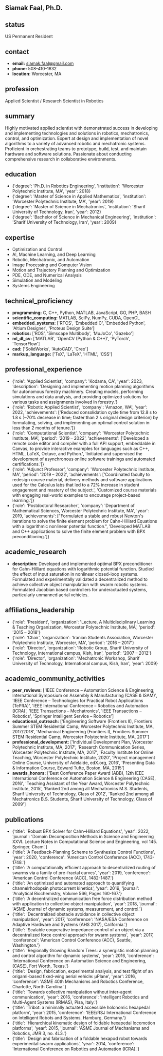 ## Siamak Faal, Ph.D.

## status
US Permanent Resident

## contact
- **email:** siamak.faal@gmail.com
- **phone:** 508-410-1832
- **location:** Worcester, MA

## profession
Applied Scientist / Research Scientist in Robotics

## summary
Highly motivated applied scientist with demonstrated success in developing and implementing technologies and solutions in robotics, mechatronics, control, and optimization. Expert at design and implementation of novel algorithms to a variety of advanced robotic and mechatronic systems. Proficient in orchestrating teams to prototype, build, test, and maintain hardware and software solutions. Passionate about conducting comprehensive research in collaborative environments.


## education
- {'degree': 'Ph.D. in Robotics Engineering', 'institution': 'Worcester Polytechnic Institute, MA', 'year': 2018}
- {'degree': 'Master of Science in Applied Mathematics', 'institution': 'Worcester Polytechnic Institute, MA', 'year': 2019}
- {'degree': 'Master of Science in Mechatronics', 'institution': 'Sharif University of Technology, Iran', 'year': 2012}
- {'degree': 'Bachelor of Science in Mechanical Engineering', 'institution': 'Sharif University of Technology, Iran', 'year': 2009}

## expertise
- Optimization and Control
- AI, Machine Learning, and Deep Learning
- Robotic, Mechatronic, and Automation
- Image Processing and Computer Vision
- Motion and Trajectory Planning and Optimization
- PDE, ODE, and Numerical Analysis
- Simulation and Modeling
- Systems Engineering

## technical_proficiency
- **programming:** C, C++, Python, MATLAB, JavaScript, GO, PHP, BASH
- **scientific_computing:** MATLAB, SciPy, NumPy, CUDA, OpenCL
- **embedded_systems:** ['RTOS', 'Embedded C', 'Embedded Python', 'Altium Designer', 'Proteus Design Suite']
- **robotics:** ['ROS', 'Simscape Multibody', 'MuJoCo', 'Gazebo']
- **ml_dl_cv:** ['MATLAB', 'OpenCV (Python & C++)', 'PyTorch', 'TensorFlow']
- **cad:** ['SolidWorks', 'AutoCAD', 'Creo']
- **markup_language:** ['TeX', 'LaTeX', 'HTML', 'CSS']

## professional_experience
- {'role': 'Applied Scientist', 'company': 'Kodama, CA', 'year': 2023, 'description': 'Designing and implementing motion planning algorithms for autonomous forestry machinery. Creating models, performing simulations and data analysis, and providing optimized solutions for various tasks and assignments involved in forestry.'}
- {'role': 'Robotic Applied Scientist', 'company': 'Amazon, WA', 'year': 2022, 'achievements': ['Reduced consolidation cycle time from 12.8 s to 1.8 s (~70% decrease in time; faster than 2 s original design criterion) by formulating, solving, and implementing an optimal control solution in less than 2 months of tenure.']}
- {'role': 'Computational Scientist', 'company': 'Worcester Polytechnic Institute, MA', 'period': '2019 – 2022', 'achievements': ['Developed a remote code editor and compiler with a full API support, embeddable in Canvas, to provide interactive examples for languages such as C++, HTML, LaTeX, Octave, and Python.', 'Initiated and supervised the development of asynchronous online software trainings and automated certifications.']}
- {'role': 'Adjunct Professor', 'company': 'Worcester Polytechnic Institute, MA', 'period': '2019 – 2022', 'achievements': ['Coordinated faculty to redesign course material, delivery methods and software applications used for the Calculus labs that led to a 72% increase in student engagement and mastery of the subject.', 'Customized course materials with engaging real-world examples to encourage project-based learning.']}
- {'role': 'Postdoctoral Researcher', 'company': 'Department of Mathematical Sciences, Worcester Polytechnic Institute, MA', 'year': 2019, 'achievements': ["Formulated a stable and robust Newton's iterations to solve the finite element problem for Cahn-Hilliard Equations with a logarithmic nonlinear potential function.", 'Developed MATLAB and C++ applications to solve the finite element problem with BPX preconditioning.']}

## academic_research
- **description:** Developed and implemented optimal BPX preconditioner for Cahn-Hilliard equations with logarithmic potential function. Studied the effect of input saturation in nonlinear closed-loop systems. Formulated and experimentally validated a decentralized method to achieve collective object manipulation with swarm robotic systems. Formulated Jacobian based controllers for underactuated systems, particularly unmanned aerial vehicles.


## affiliations_leadership
- {'role': 'President', 'organization': 'Lecture, A Multidisciplinary Learning & Teaching Organization, Worcester Polytechnic Institute, MA', 'period': '2015 – 2018'}
- {'role': 'Chair', 'organization': 'Iranian Students Association, Worcester Polytechnic Institute, Worcester, MA', 'period': '2016 – 2017'}
- {'role': 'Director', 'organization': 'Robotic Group, Sharif University of Technology, International campus, Kish, Iran', 'period': '2007 – 2012'}
- {'role': 'Director', 'organization': 'Mechatronic Workshop, Sharif University of Technology, International campus, Kish, Iran', 'year': 2009}

## academic_community_activities
- **peer_reviews:** ['IEEE Conference – Automation Science & Engineering; International Symposium on Assembly & Manufacturing (CASE & ISAM)', 'IEEE Conference – Technologies for Practical Robot Applications (TePRA)', 'IEEE International Conference – Robotics and Automation (ICRA)', 'IEEE Transactions – Mechatronics', 'IEEE Transactions – Robotics', 'Springer Intelligent Service – Robotics']
- **educational_outreach:** ['Engineering Software (Frontiers II), Frontiers Summer STEM Residential Camp, Worcester Polytechnic Institute, MA, 2017/2018', 'Mechanical Engineering (Frontiers I), Frontiers Summer STEM Residential Camp, Worcester Polytechnic Institute, MA, 2017']
- **professional_development:** ['Individual Development Plan, Worcester Polytechnic Institute, MA, 2017', 'Research Communication Series, Worcester Polytechnic Institute, MA, 2017', 'Faculty Institute for Online Teaching, Worcester Polytechnic Institute, 2020', 'Project management Online Course, University of Adelaide, edX.org, 2016', 'Presenting Data & Information Course, Edward Tufte, Boston, MA, 2015']
- **awards_honors:** ['Best Conference Paper Award (ABB), 12th IEEE International Conference on Automation Science & Engineering (CASE), 2016', 'Teaching Assistant of the Year Award, Worcester Polytechnic Institute, 2015', 'Ranked 2nd among all Mechatronics M.S. Students, Sharif University of Technology, Class of 2012', 'Ranked 2nd among all Mechatronics B.S. Students, Sharif University of Technology, Class of 2009']

## publications
- {'title': 'Robust BPX Solver for Cahn–Hilliard Equations', 'year': 2022, 'journal': 'Domain Decomposition Methods in Science and Engineering XXVI. Lecture Notes in Computational Science and Engineering, vol 145. Springer, Cham.'}
- {'title': 'A Feedback-Planning Scheme to Synthesize Control Functions', 'year': 2020, 'conference': 'American Control Conference (ACC), 1743-1748.'}
- {'title': 'A computationally efficient approach to decentralized routing of swarms via a family of pre-fractal curves', 'year': 2019, 'conference': 'American Control Conference (ACC), 1482-1487.'}
- {'title': 'An optimized and automated approach to quantifying channelrhodopsin photocurrent kinetics', 'year': 2019, 'journal': 'Analytical Biochemistry, Volume 566, Pages 160-167.'}
- {'title': 'A decentralized communication free force distribution method with application to collective object manipulation', 'year': 2018, 'journal': 'ASME Journal of dynamic systems, measurement, and control.'}
- {'title': 'Decentralized obstacle avoidance in collective object manipulation', 'year': 2017, 'conference': 'NASA/ESA Conference on Adaptive Hardware and Systems (AHS 2017), California.'}
- {'title': 'Scalable cooperative impedance control of an object via a decentralized force control approach for swarm systems', 'year': 2017, 'conference': 'American Control Conference (ACC), Seattle, Washington.'}
- {'title': 'Regionally Growing Random Trees: a synergistic motion planning and control algorithm for dynamic systems', 'year': 2016, 'conference': 'International Conference on Automation Science and Engineering, (CASE), Fort Worth, Texas.'}
- {'title': 'Design, fabrication, experimental analysis, and test flight of an origami-based fixed-wing aerial vehicle: µPlane', 'year': 2016, 'conference': 'ASME 40th Mechanisms and Robotics Conference, Charlotte, North Carolina.'}
- {'title': 'Towards collective manipulation without inter-agent communication', 'year': 2016, 'conference': 'Intelligent Robotics and Multi-Agent Systems (IRMAS), Pisa, Italy.'}
- {'title': 'Tribot: a minimally actuated accessible holonomic hexapedal platform', 'year': 2015, 'conference': 'IEEE/RSJ International Conference on Intelligent Robots and Systems, Hamburg, Germany.'}
- {'title': 'Hierarchical kinematic design of foldable hexapedal locomotion platforms', 'year': 2015, 'journal': 'ASME Journal of Mechanisms and Robotics, JMR 3, no. 4L3.'}
- {'title': 'Design and fabrication of a foldable hexapod robot towards experimental swarm applications', 'year': 2014, 'conference': 'International Conference on Robotics and Automation (ICRA).'}
